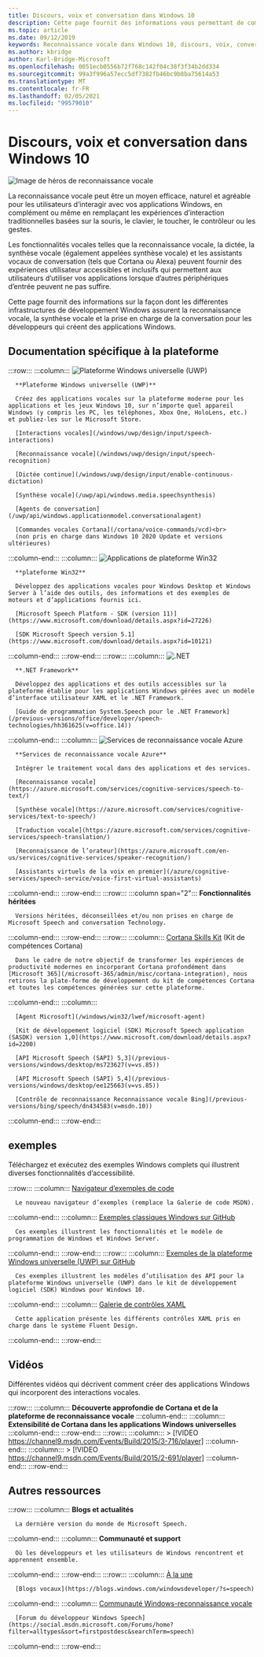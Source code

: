 ```yaml
---
title: Discours, voix et conversation dans Windows 10
description: Cette page fournit des informations vous permettant de commencer à développer des applications Windows avec reconnaissance vocale.
ms.topic: article
ms.date: 09/12/2019
keywords: Reconnaissance vocale dans Windows 10, discours, voix, conversation, applications vocales Win32, applications vocales UWP, applications vocales WPF, applications vocales WinForms
ms.author: kbridge
author: Karl-Bridge-Microsoft
ms.openlocfilehash: 0051ecb0556b72f768c142f04c38f3f34b2dd334
ms.sourcegitcommit: 99a3f996a57ecc5df7382fb46bc9b8ba75614a53
ms.translationtype: MT
ms.contentlocale: fr-FR
ms.lasthandoff: 02/05/2021
ms.locfileid: "99579010"
---
```

# <a name="speech-voice-and-conversation-in-windows-10"></a>Discours, voix et conversation dans Windows 10

![Image de héros de reconnaissance vocale](images/hero-speech-composite-small.png)

La reconnaissance vocale peut être un moyen efficace, naturel et agréable pour les utilisateurs d’interagir avec vos applications Windows, en complément ou même en remplaçant les expériences d’interaction traditionnelles basées sur la souris, le clavier, le toucher, le contrôleur ou les gestes.

Les fonctionnalités vocales telles que la reconnaissance vocale, la dictée, la synthèse vocale (également appelées synthèse vocale) et les assistants vocaux de conversation (tels que Cortana ou Alexa) peuvent fournir des expériences utilisateur accessibles et inclusifs qui permettent aux utilisateurs d’utiliser vos applications lorsque d’autres périphériques d’entrée peuvent ne pas suffire.

Cette page fournit des informations sur la façon dont les différentes infrastructures de développement Windows assurent la reconnaissance vocale, la synthèse vocale et la prise en charge de la conversation pour les développeurs qui créent des applications Windows.

## <a name="platform-specific-documentation"></a>Documentation spécifique à la plateforme

:::row:::
   :::column:::
      ![Plateforme Windows universelle (UWP)](images/platform-uwp.png)

      **Plateforme Windows universelle (UWP)**

      Créez des applications vocales sur la plateforme moderne pour les applications et les jeux Windows 10, sur n’importe quel appareil Windows (y compris les PC, les téléphones, Xbox One, HoloLens, etc.) et publiez-les sur le Microsoft Store.

      [Interactions vocales](/windows/uwp/design/input/speech-interactions)

      [Reconnaissance vocale](/windows/uwp/design/input/speech-recognition)

      [Dictée continue](/windows/uwp/design/input/enable-continuous-dictation)

      [Synthèse vocale](/uwp/api/windows.media.speechsynthesis)

      [Agents de conversation](/uwp/api/windows.applicationmodel.conversationalagent)

      [Commandes vocales Cortana](/cortana/voice-commands/vcd)<br>
      (non pris en charge dans Windows 10 2020 Update et versions ultérieures)
   :::column-end:::
   :::column:::
      ![Applications de plateforme Win32](images/platform-win32.png)

      **plateforme Win32**

      Développez des applications vocales pour Windows Desktop et Windows Server à l’aide des outils, des informations et des exemples de moteurs et d’applications fournis ici.

      [Microsoft Speech Platform - SDK (version 11)](https://www.microsoft.com/download/details.aspx?id=27226)
      
      [SDK Microsoft Speech version 5.1](https://www.microsoft.com/download/details.aspx?id=10121)
   :::column-end:::
:::row-end:::
:::row:::
   :::column:::
      ![.NET](images/platform-dotnet.png)

      **.NET Framework**

      Développez des applications et des outils accessibles sur la plateforme établie pour les applications Windows gérées avec un modèle d’interface utilisateur XAML et le .NET Framework.

      [Guide de programmation System.Speech pour le .NET Framework](/previous-versions/office/developer/speech-technologies/hh361625(v=office.14))
   :::column-end:::
   :::column:::
      ![Services de reconnaissance vocale Azure](images/platform-azure-speech.png)

      **Services de reconnaissance vocale Azure**

      Intégrer le traitement vocal dans des applications et des services.

      [Reconnaissance vocale](https://azure.microsoft.com/services/cognitive-services/speech-to-text/)

      [Synthèse vocale](https://azure.microsoft.com/services/cognitive-services/text-to-speech/)
      
      [Traduction vocale](https://azure.microsoft.com/services/cognitive-services/speech-translation/)

      [Reconnaissance de l’orateur](https://azure.microsoft.com/en-us/services/cognitive-services/speaker-recognition/)

      [Assistants virtuels de la voix en premier](/azure/cognitive-services/speech-service/voice-first-virtual-assistants)
   :::column-end:::
:::row-end:::
:::row:::
   :::column span="2":::
      **Fonctionnalités héritées**

      Versions héritées, déconseillées et/ou non prises en charge de Microsoft Speech and conversation Technology.
   :::column-end:::
:::row-end:::
:::row:::
   :::column:::
      [Cortana Skills Kit](/cortana/skills/) (Kit de compétences Cortana)

      Dans le cadre de notre objectif de transformer les expériences de productivité modernes en incorporant Cortana profondément dans [Microsoft 365](/microsoft-365/admin/misc/cortana-integration), nous retirons la plate-forme de développement du kit de compétences Cortana et toutes les compétences générées sur cette plateforme.
   :::column-end:::
   :::column:::

      [Agent Microsoft](/windows/win32/lwef/microsoft-agent)

      [Kit de développement logiciel (SDK) Microsoft Speech application (SASDK) version 1,0](https://www.microsoft.com/download/details.aspx?id=2200)

      [API Microsoft Speech (SAPI) 5,3](/previous-versions/windows/desktop/ms723627(v=vs.85))

      [API Microsoft Speech (SAPI) 5,4](/previous-versions/windows/desktop/ee125663(v=vs.85))

      [Contrôle de reconnaissance Reconnaissance vocale Bing](/previous-versions/bing/speech/dn434583(v=msdn.10))
   :::column-end:::
:::row-end:::

## <a name="samples"></a>exemples

Téléchargez et exécutez des exemples Windows complets qui illustrent diverses fonctionnalités d’accessibilité.

:::row:::
   :::column:::
      [Navigateur d’exemples de code](/samples/browse/?term=speech)

      Le nouveau navigateur d’exemples (remplace la Galerie de code MSDN).
   :::column-end:::
   :::column:::
      [Exemples classiques Windows sur GitHub](https://github.com/microsoft/Windows-classic-samples/search?q=speech&unscoped_q=speech)

      Ces exemples illustrent les fonctionnalités et le modèle de programmation de Windows et Windows Server. 
   :::column-end:::
:::row-end:::
:::row:::
   :::column:::
      [Exemples de la plateforme Windows universelle (UWP) sur GitHub](https://github.com/microsoft/Windows-universal-samples/search?q=speech&unscoped_q=speech)

      Ces exemples illustrent les modèles d’utilisation des API pour la plateforme Windows universelle (UWP) dans le kit de développement logiciel (SDK) Windows pour Windows 10.
   :::column-end:::
   :::column:::
      [Galerie de contrôles XAML](https://github.com/microsoft/Xaml-Controls-Gallery)

      Cette application présente les différents contrôles XAML pris en charge dans le système Fluent Design.
   :::column-end:::
:::row-end:::

## <a name="videos"></a>Vidéos

Différentes vidéos qui décrivent comment créer des applications Windows qui incorporent des interactions vocales.

:::row:::
   :::column:::
      **Découverte approfondie de Cortana et de la plateforme de reconnaissance vocale**
   :::column-end:::
   :::column:::
      **Extensibilité de Cortana dans les applications Windows universelles**
   :::column-end:::
:::row-end:::
:::row:::
   :::column:::
      > [!VIDEO https://channel9.msdn.com/Events/Build/2015/3-716/player]
   :::column-end:::
   :::column:::
      > [!VIDEO https://channel9.msdn.com/Events/Build/2015/2-691/player]
   :::column-end:::
:::row-end:::

## <a name="other-resources"></a>Autres ressources

:::row:::
   :::column:::
      **Blogs et actualités**

      La dernière version du monde de Microsoft Speech.
   :::column-end:::
   :::column:::
      **Communauté et support**

      Où les développeurs et les utilisateurs de Windows rencontrent et apprennent ensemble.
   :::column-end:::
:::row-end:::
:::row:::
   :::column:::
      [À la une](https://news.microsoft.com/?s=speech)

      [Blogs vocaux](https://blogs.windows.com/windowsdeveloper/?s=speech)
   :::column-end:::
   :::column:::
      [Communauté Windows-reconnaissance vocale](https://community.windows.com/search?q=speech)

      [Forum du développeur Windows Speech](https://social.msdn.microsoft.com/Forums/home?filter=alltypes&sort=firstpostdesc&searchTerm=speech)
   :::column-end:::
:::row-end:::
